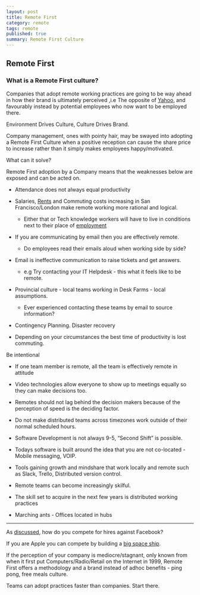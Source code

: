 ```yaml
---
layout: post
title: Remote First
category: remote
tags: remote
published: true
summary: Remote First Culture
---
```


## Remote First

### What is a Remote First culture?

Companies that adopt remote working practices are going to be way ahead in how their brand is ultimately perceived ,i.e The opposite of [Yahoo](http://allthingsd.com/20130222/physically-together-heres-the-internal-yahoo-no-work-from-home-memo-which-extends-beyond-remote-workers/), and favourably instead by potential employees who now want to be employed there.

Environment Drives Culture, Culture Drives Brand.

Company management, ones with pointy hair, may be swayed into adopting a Remote First Culture when a positive reception can cause the share price to increase rather than it simply makes employees happy/motivated.

What can it solve?

Remote First adoption by a Company means that the weaknesses below are exposed and can be acted on.

* Attendance does not always equal productivity

* Salaries, [Rents](https://www.zumper.com/blog/2015/03/san-francisco-rent-prices-continue-rapid-rise-february/) and Commuting costs increasing in San Francisco/London make remote working more rational and logical.
  * Either that or Tech knowledge workers will have to live in conditions next to their place of [employment](https://www.apple.com/supplier-responsibility/progress-report/)
 
* If you are communicating by email then you are effectively remote. 
  * Do employees read their emails aloud when working side by side?

* Email is ineffective communication to raise tickets and get answers.
  * e.g Try contacting your IT Helpdesk - this what it feels like to be remote.

* Provincial culture - local teams working in Desk Farms - local assumptions.
  * Ever experienced contacting these teams by email to source information? 

* Contingency Planning. Disaster recovery
 
* Depending on your circumstances the best time of productivity is lost commuting.

Be intentional

* If one team member is remote, all the team is effectively remote in attitude

* Video technologies allow everyone to show up to meetings equally so they can make decisions too.

* Remotes should not lag behind the decision makers because of the perception of speed is the deciding factor.

* Do not make distributed teams across timezones work outside of their normal scheduled hours.

* Software Development is not always 9-5, “Second Shift” is possible.

* Todays software is built around the idea that you are not co-located - Mobile messaging, VOIP. 

* Tools gaining growth and mindshare that work locally and remote such as Slack, Trello, Distributed version control.

* Remote teams can become increasingly skilful.

* The skill set to acquire in the next few years is distributed working practices

* Marching ants - Offices located in hubs

___

As [discussed](/facebook/2015/04/05/Facebook-openplan/), how do you compete for hires against Facebook?

If you are Apple you can compete by building a [big space ship](http://www.cupertino.org/index.aspx?page=1107).

If the perception of your company is mediocre/stagnant, only known from when it first put Computers/Radio/Retail on the Internet in 1999, Remote First offers a methodology and a brand instead of adhoc benefits - ping pong, free meals culture.

Teams can adopt practices faster than companies. Start there.
